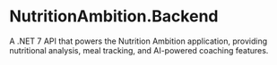 # NutritionAmbition.Backend

A .NET 7 API that powers the Nutrition Ambition application, providing nutritional analysis, meal tracking, and AI-powered coaching features.
